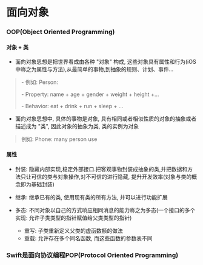 # 面向对象



### OOP(Object Oriented Programming)

#### 对象 + 类

- 面向对象思想是把世界看成由各种 "对象" 构成, 这些对象具有属性和行为(iOS中称之为属性与方法),从最简单的事物,到抽象的规则、计划、事件...

>   \- 例如: Person:
>
>   \- Property: name + age + gender + weight + height +...
>
>   \- Behavior: eat + drink + run + sleep + ...

- 面向对象思想中, 具体的事物是对象, 具有相同或者相似性质的对象的抽象或者描述成为 "类", 因此对象的抽象为类, 类的实例为对象

>   例如: Phone: many person use

 

#### 属性

- 封装: 隐藏内部实现,稳定外部接口.把客观事物封装成抽象的类,并把数据和方法只让可信的类与对象操作,对不可信的进行隐藏, 提升开发效率(对象与类的概念即为基础封装)

- 继承: 继承已有的类, 使用现有类的所有方法, 并可以进行功能扩展

- 多态: 不同对象以自己的方式响应相同消息的能力称之为多态(一个接口的多个实现: 允许子类类型的指针赋值给父类类型的指针)
  - 重写: 子类重新定义父类的虚函数额的做法
  - 重载: 允许存在多个同名函数, 而这些函数的参数表不同





### Swift是面向协议编程POP(Protocol Oriented Programming)
